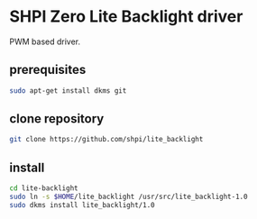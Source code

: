 # SHPI Zero Lite Backlight driver

PWM based driver.



## prerequisites

```bash
sudo apt-get install dkms git
```


## clone repository

```bash
git clone https://github.com/shpi/lite_backlight
```

## install


```bash
cd lite-backlight
sudo ln -s $HOME/lite_backlight /usr/src/lite_backlight-1.0
sudo dkms install lite_backlight/1.0
```
